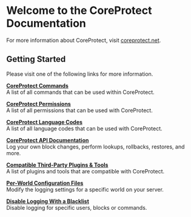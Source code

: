 # Welcome to the CoreProtect Documentation

For more information about CoreProtect, visit [coreprotect.net](http://coreprotect.net).

## Getting Started

Please visit one of the following links for more information.

[**CoreProtect Commands**](/commands/)  
A list of all commands that can be used within CoreProtect.

[**CoreProtect Permissions**](/permissions/)  
A list of all permissions that can be used with CoreProtect.  

[**CoreProtect Language Codes**](/languages/)  
A list of all language codes that can be used with CoreProtect.  

[**CoreProtect API Documentation**](/api/)  
Log your own block changes, perform lookups, rollbacks, restores, and more.  

[**Compatible Third-Party Plugins & Tools**](/tools-integrations/)  
A list of plugins and tools that are compatible with CoreProtect.  

[**Per-World Configuration Files**](/config/#per-world-configuration)  
Modify the logging settings for a specific world on your server.  

[**Disable Logging With a Blacklist**](/config/#disabling-logging)  
Disable logging for specific users, blocks or commands.  
